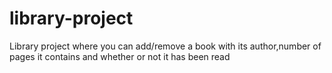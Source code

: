 # library-project
Library project where you can add/remove a book with its author,number of pages it contains and whether or not it has been read